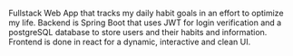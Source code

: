 Fullstack Web App that tracks my daily habit goals in an effort to optimize my life. Backend is Spring Boot that uses JWT for login verification and a postgreSQL database to store users and their habits and information. Frontend is done in react for a dynamic, interactive and clean UI. 
